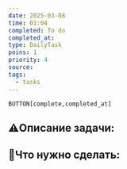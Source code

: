 ```yaml
---
date: 2025-03-08
time: 01:04
completed: To do
completed_at: 
type: DailyTask
poins: 1
priority: 4
source: 
tags:
  - tasks
---
```


`BUTTON[complete,completed_at]`


## ⚠️Описание задачи:



## 📝Что нужно сделать:
